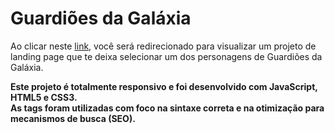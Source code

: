 # Guardiões da Galáxia

Ao clicar neste <a href="https://thiago-tsg.github.io/guardioes-da-galaxia/html/" target="_blank">link</a>, você será redirecionado para visualizar um projeto de landing page que te deixa selecionar um dos personagens de Guardiões da Galáxia.<br>

<strong>
Este projeto é totalmente responsivo e foi desenvolvido com JavaScript, HTML5 e CSS3.<br>
As tags foram utilizadas com foco na sintaxe correta e na otimização para mecanismos de busca (SEO).
</strong>
